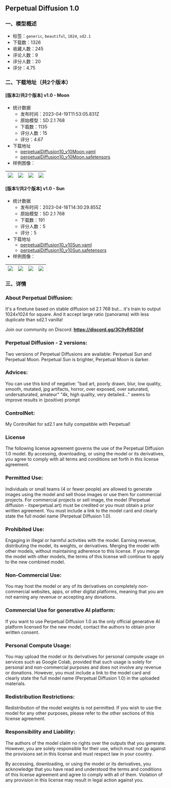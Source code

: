 ## Perpetual Diffusion 1.0
### 一、模型概述

- 标签：`generic`, `beautiful`, `1024`, `sd2.1`
- 下载数：1326
- 收藏人数：245
- 评论人数：9
- 评分人数：20
- 评分：4.75

### 二、下载地址（共2个版本）

#### [版本2/共2个版本] v1.0 - Moon

- 统计数据
  - 发布时间：2023-04-19T11:53:05.831Z
  - 原始模型：SD 2.1 768
  - 下载数：1135
  - 评分人数：15
  - 评分：4.67
- 下载地址
  - [perpetualDiffusion10_v10Moon.yaml](https://civitai.com/api/download/models/49046?type=Config&format=Other)
  - [perpetualDiffusion10_v10Moon.safetensors](https://civitai.com/api/download/models/49046)
- 样例图像：

| <img src="https://image.civitai.com/xG1nkqKTMzGDvpLrqFT7WA/2b547b9e-e902-4411-986e-733a4d02c600/width=450/526939.jpeg" /> | <img src="https://image.civitai.com/xG1nkqKTMzGDvpLrqFT7WA/19df7ac2-c736-4554-2b2e-53539fa43400/width=450/526928.jpeg" /> | <img src="https://image.civitai.com/xG1nkqKTMzGDvpLrqFT7WA/4299b3ee-e7f9-4bc9-2be9-5ff8ca12b200/width=450/526935.jpeg" /> | <img src="https://image.civitai.com/xG1nkqKTMzGDvpLrqFT7WA/ad5553cf-7730-4ae2-2929-995b0d136200/width=450/526933.jpeg" /> |
| ---- | ---- | ---- | ---- |

#### [版本1/共2个版本] v1.0 - Sun

- 统计数据
  - 发布时间：2023-04-18T14:30:29.855Z
  - 原始模型：SD 2.1 768
  - 下载数：191
  - 评分人数：5
  - 评分：5
- 下载地址
  - [perpetualDiffusion10_v10Sun.yaml](https://civitai.com/api/download/models/49040?type=Config&format=Other)
  - [perpetualDiffusion10_v10Sun.safetensors](https://civitai.com/api/download/models/49040)
- 样例图像：

| <img src="https://image.civitai.com/xG1nkqKTMzGDvpLrqFT7WA/9b8da361-90cc-49cc-2017-1deea8bdb600/width=450/526876.jpeg" /> | <img src="https://image.civitai.com/xG1nkqKTMzGDvpLrqFT7WA/40201ef4-ad37-4b8e-5cc1-5393d281d100/width=450/526867.jpeg" /> | <img src="https://image.civitai.com/xG1nkqKTMzGDvpLrqFT7WA/e5aa3226-5014-4d04-a32e-195be3c67b00/width=450/526871.jpeg" /> | <img src="https://image.civitai.com/xG1nkqKTMzGDvpLrqFT7WA/d483f395-e065-451e-218e-0aa03e13dc00/width=450/526870.jpeg" /> |
| ---- | ---- | ---- | ---- |


### 三、详情
<h3><strong>About Perpetual Diffusion:</strong></h3><p>It's a finetune based on stable diffusion sd 2.1 768 but... it's train to output 1024x1024 for square. And it accept large ratio (panorama) with less duplicate than sd2.1 vanilla!</p><p>Join our community on Discord: <a target="_blank" rel="ugc" href="https://discord.gg/3C9yR82Gbf"><strong><u>https://discord.gg/3C9yR82Gbf</u></strong></a></p><h3>Perpetual Diffusion - 2 versions:</h3><p>Two versions of Perpetual Diffusions are available: Perpetual Sun and Perpetual Moon. Perpetual Sun is brighter, Perpetual Moon is darker.</p><h3>Advices:</h3><p>You can use this kind of negative: "bad art, poorly drawn, blur, low quality, smooth, mutated, jpg artifacts, horror, over exposed, over saturated, undersaturated, amateur" "4k, high quality, very detailed..." seems to improve results in (positive) prompt</p><h3>ControlNet:</h3><p>My ControlNet for sd2.1 are fully compatible with Perpetual!</p><h3>License</h3><p>The following license agreement governs the use of the Perpetual Diffusion 1.0 model. By accessing, downloading, or using the model or its derivatives, you agree to comply with all terms and conditions set forth in this license agreement.</p><h3>Permitted Use:</h3><p>Individuals or small teams (4 or fewer people) are allowed to generate images using the model and sell those images or use them for commercial projects. For commercial projects or sell image, the model (Perpetual diffusion - itsperpetual.art) must be credited or you must obtain a prior written agreement. You must include a link to the model card and clearly state the full model name (Perpetual Diffusion 1.0).</p><h3>Prohibited Use:</h3><p>Engaging in illegal or harmful activities with the model. Earning revenue, distributing the model, its weights, or derivatives. Merging the model with other models, without maintaining adherence to this license. If you merge the model with other models, the terms of this license will continue to apply to the new combined model.</p><h3>Non-Commercial Use:</h3><p>You may host the model or any of its derivatives on completely non-commercial websites, apps, or other digital platforms, meaning that you are not earning any revenue or accepting any donations.</p><h3><strong>Commercial Use for generative AI platform:</strong></h3><p>If you want to use Perpetual Diffusion 1.0 as the only official generative AI platform licensed for the new model, contact the authors to obtain prior written consent.</p><h3>Personal Compute Usage:</h3><p>You may upload the model or its derivatives for personal compute usage on services such as Google Colab, provided that such usage is solely for personal and non-commercial purposes and does not involve any revenue or donations. However, you must include a link to the model card and clearly state the full model name (Perpetual Diffusion 1.0) in the uploaded materials.</p><h3>Redistribution Restrictions:</h3><p>Redistribution of the model weights is not permitted. If you wish to use the model for any other purposes, please refer to the other sections of this license agreement.</p><h3>Responsibility and Liability:</h3><p>The authors of the model claim no rights over the outputs that you generate. However, you are solely responsible for their use, which must not go against the provisions set in this license and must respect law in your country.</p><p>By accessing, downloading, or using the model or its derivatives, you acknowledge that you have read and understood the terms and conditions of this license agreement and agree to comply with all of them. Violation of any provision in this license may result in legal action against you.</p>